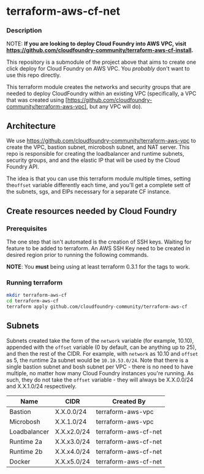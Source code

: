 terraform-aws-cf-net
====================

### Description
 
NOTE: **If you are looking to deploy Cloud Foundry into AWS VPC, visit https://github.com/cloudfoundry-community/terraform-aws-cf-install.**

This repository is a submodule of the project above that aims to create one click deploy for Cloud Foundry on AWS VPC. You *probably* don't want to use this repo directly.

This terraform module creates the networks and security groups that are needed to deploy CloudFoundry within an existing VPC (specifically, a VPC that was created using [https://github.com/cloudfoundry-community/terraform-aws-vpc], but any VPC will do).


Architecture
------------

We use https://github.com/cloudfoundry-community/terraform-aws-vpc to create the VPC, bastion subnet, microbosh subnet, and NAT server. This repo is responsible for creating the loadbalancer and runtime subnets, security groups, and and the elastic IP that will be used by the Cloud Foundry API.

The idea is that you can use this terraform module multiple times, setting the`offset` variable differently each time, and you'll get a complete sett of the subnets, sgs, and EIPs necessary for a separate CF instance.

Create resources needed by Cloud Foundry
----------------------------------------

### Prerequisites

The one step that isn't automated is the creation of SSH keys. Waiting for feature to be added to terraform. An AWS SSH Key need to be created in desired region prior to running the following commands.

**NOTE**: You **must** being using at least terraform 0.3.1 for the tags to work.

### Running terraform

```bash
mkdir terraform-aws-cf
cd terraform-aws-cf
terraform apply github.com/cloudfoundry-community/terraform-aws-cf
```

Subnets
-------

Subnets created take the form of the `network` variable (for example, 10.10), appended with the `offset` variable (0 by default, can be anything up to 25), and then the rest of the CIDR. For example, with `network` as 10.10 and `offset` as 5, the runtime 2a subnet would be `10.10.53.0/24`. Note that there is a single bastion subnet and bosh subnet per VPC - there is no need to have multiple, no matter how many Cloud Foundry instances you're running. As such, they do not take the `offset` variable - they will always be X.X.0.0/24 and X.X.1.0/24 respectively.

| Name         | CIDR        | Created By           |
|--------------|-------------|----------------------|
| Bastion      | X.X.0.0/24  | terraform-aws-vpc    |
| Microbosh    | X.X.1.0/24  | terraform-aws-vpc    |
| Loadbalancer | X.X.x2.0/24 | terraform-aws-cf-net |
| Runtime 2a   | X.X.x3.0/24 | terraform-aws-cf-net |
| Runtime 2b   | X.X.x4.0/24 | terraform-aws-cf-net |
| Docker       | X.X.x5.0/24 | terraform-aws-cf-net |
